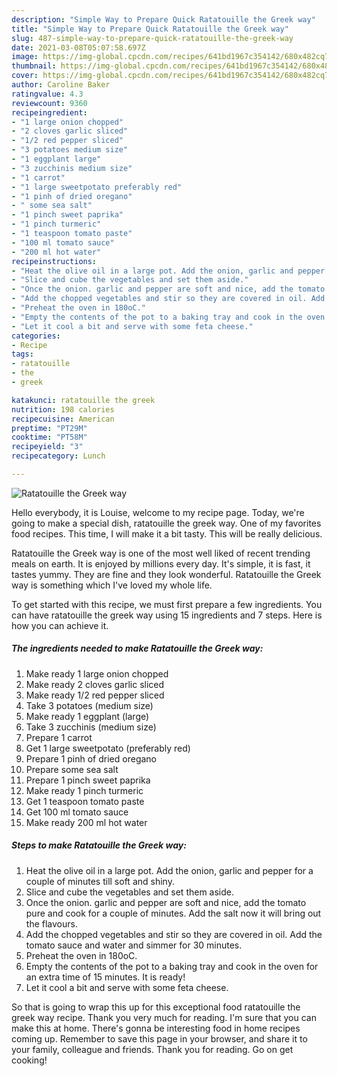 ```yaml
---
description: "Simple Way to Prepare Quick Ratatouille the Greek way"
title: "Simple Way to Prepare Quick Ratatouille the Greek way"
slug: 487-simple-way-to-prepare-quick-ratatouille-the-greek-way
date: 2021-03-08T05:07:58.697Z
image: https://img-global.cpcdn.com/recipes/641bd1967c354142/680x482cq70/ratatouille-the-greek-way-recipe-main-photo.jpg
thumbnail: https://img-global.cpcdn.com/recipes/641bd1967c354142/680x482cq70/ratatouille-the-greek-way-recipe-main-photo.jpg
cover: https://img-global.cpcdn.com/recipes/641bd1967c354142/680x482cq70/ratatouille-the-greek-way-recipe-main-photo.jpg
author: Caroline Baker
ratingvalue: 4.3
reviewcount: 9360
recipeingredient:
- "1 large onion chopped"
- "2 cloves garlic sliced"
- "1/2 red pepper sliced"
- "3 potatoes medium size"
- "1 eggplant large"
- "3 zucchinis medium size"
- "1 carrot"
- "1 large sweetpotato preferably red"
- "1 pinh of dried oregano"
- " some sea salt"
- "1 pinch sweet paprika"
- "1 pinch turmeric"
- "1 teaspoon tomato paste"
- "100 ml tomato sauce"
- "200 ml hot water"
recipeinstructions:
- "Heat the olive oil in a large pot. Add the onion, garlic and pepper for a couple of minutes till soft and shiny."
- "Slice and cube the vegetables and set them aside."
- "Once the onion. garlic and pepper are soft and nice, add the tomato pure and cook for a couple of minutes. Add the salt now it will bring out the flavours."
- "Add the chopped vegetables and stir so they are covered in oil. Add the tomato sauce and water and simmer for 30 minutes."
- "Preheat the oven in 180oC."
- "Empty the contents of the pot to a baking tray and cook in the oven for an extra time of 15 minutes. It is ready!"
- "Let it cool a bit and serve with some feta cheese."
categories:
- Recipe
tags:
- ratatouille
- the
- greek

katakunci: ratatouille the greek 
nutrition: 198 calories
recipecuisine: American
preptime: "PT29M"
cooktime: "PT58M"
recipeyield: "3"
recipecategory: Lunch

---
```



![Ratatouille the Greek way](https://img-global.cpcdn.com/recipes/641bd1967c354142/680x482cq70/ratatouille-the-greek-way-recipe-main-photo.jpg)

Hello everybody, it is Louise, welcome to my recipe page. Today, we're going to make a special dish, ratatouille the greek way. One of my favorites food recipes. This time, I will make it a bit tasty. This will be really delicious.



Ratatouille the Greek way is one of the most well liked of recent trending meals on earth. It is enjoyed by millions every day. It's simple, it is fast, it tastes yummy. They are fine and they look wonderful. Ratatouille the Greek way is something which I've loved my whole life.


To get started with this recipe, we must first prepare a few ingredients. You can have ratatouille the greek way using 15 ingredients and 7 steps. Here is how you can achieve it.

<!--inarticleads1-->

##### The ingredients needed to make Ratatouille the Greek way:

1. Make ready 1 large onion chopped
1. Make ready 2 cloves garlic sliced
1. Make ready 1/2 red pepper sliced
1. Take 3 potatoes (medium size)
1. Make ready 1 eggplant (large)
1. Take 3 zucchinis (medium size)
1. Prepare 1 carrot
1. Get 1 large sweetpotato (preferably red)
1. Prepare 1 pinh of dried oregano
1. Prepare  some sea salt
1. Prepare 1 pinch sweet paprika
1. Make ready 1 pinch turmeric
1. Get 1 teaspoon tomato paste
1. Get 100 ml tomato sauce
1. Make ready 200 ml hot water




<!--inarticleads2-->

##### Steps to make Ratatouille the Greek way:

1. Heat the olive oil in a large pot. Add the onion, garlic and pepper for a couple of minutes till soft and shiny.
1. Slice and cube the vegetables and set them aside.
1. Once the onion. garlic and pepper are soft and nice, add the tomato pure and cook for a couple of minutes. Add the salt now it will bring out the flavours.
1. Add the chopped vegetables and stir so they are covered in oil. Add the tomato sauce and water and simmer for 30 minutes.
1. Preheat the oven in 180oC.
1. Empty the contents of the pot to a baking tray and cook in the oven for an extra time of 15 minutes. It is ready!
1. Let it cool a bit and serve with some feta cheese.




So that is going to wrap this up for this exceptional food ratatouille the greek way recipe. Thank you very much for reading. I'm sure that you can make this at home. There's gonna be interesting food in home recipes coming up. Remember to save this page in your browser, and share it to your family, colleague and friends. Thank you for reading. Go on get cooking!
